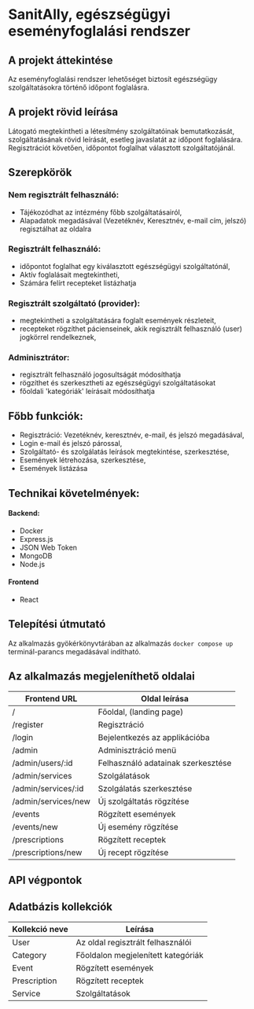 # SanitAlly, egészségügyi eseményfoglalási rendszer

## A projekt áttekintése

Az eseményfoglalási rendszer lehetőséget biztosít egészségügy szolgáltatásokra történő időpont foglalásra.

## A projekt rövid leírása

Látogató megtekintheti a létesítmény szolgáltatóinak bemutatkozását, szolgáltatásának rövid leírását, esetleg javaslatát az időpont foglalására. Regisztrációt követően, időpontot foglalhat választott szolgáltatójánál.

## Szerepkörök

### Nem regisztrált felhasználó:

- Tájékozódhat az intézmény főbb szolgáltatásairól,
- Alapadatok megadásával (Vezetéknév, Keresztnév, e-mail cím, jelszó) regisztálhat az oldalra

### Regisztrált felhasználó:

- időpontot foglalhat egy kiválasztott egészségügyi szolgáltatónál,
- Aktív foglalásait megtekintheti,
- Számára felírt recepteket listázhatja

### Regisztrált szolgáltató (provider):

- megtekintheti a szolgáltatására foglalt események részleteit,
- recepteket rögzíthet pácienseinek, akik regisztrált felhasználó (user) jogkörrel rendelkeznek,

### Adminisztrátor:

- regisztrált felhasználó jogosultságát módosíthatja
- rögzíthet és szerkesztheti az egészségügyi szolgáltatásokat
- főoldali 'kategóriák' leírásait módosíthatja

## Főbb funkciók:

- Regisztráció: Vezetéknév, keresztnév, e-mail, és jelszó megadásával,
- Login e-mail és jelszó párossal,
- Szolgáltató- és szolgálatás leírások megtekintése, szerkesztése,
- Események létrehozása, szerkesztése,
- Események listázása

## Technikai követelmények:

#### Backend:

- Docker
- Express.js
- JSON Web Token
- MongoDB
- Node.js

#### Frontend

- React

## Telepítési útmutató

Az alkalmazás gyökérkönyvtárában az alkalmazás `docker compose up` terminál-parancs megadásával indítható.

## Az alkalmazás megjeleníthető oldalai

| Frontend URL        | Oldal leírása                      |
| ------------------- | ---------------------------------- |
| /                   | Főoldal, (landing page)            |
| /register           | Regisztráció                       |
| /login              | Bejelentkezés az applikációba      |
| /admin              | Adminisztráció menü                |
| /admin/users/:id    | Felhasználó adatainak szerkesztése |
| /admin/services     | Szolgálatások                      |
| /admin/services/:id | Szolgálatás szerkesztése           |
| /admin/services/new | Új szolgáltatás rögzítése          |
| /events             | Rögzített események                |
| /events/new         | Új esemény rögzítése               |
| /prescriptions      | Rögzített receptek                 |
| /prescriptions/new  | Új recept rögzítése                |

## API végpontok

## Adatbázis kollekciók

| Kollekció neve | Leírása                            |
| -------------- | ---------------------------------- |
| User           | Az oldal regisztrált felhasználói  |
| Category       | Főoldalon megjelenített kategóriák |
| Event          | Rögzített események                |
| Prescription   | Rögzített receptek                 |
| Service        | Szolgáltatások                     |
